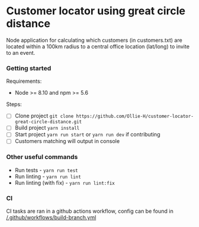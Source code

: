 # Customer locator using great circle distance
Node application for calculating which customers (in customers.txt) are located within a 100km radius to a central office location (lat/long) to invite to an event.

### Getting started

Requirements:
* Node >= 8.10 and npm >= 5.6

Steps:
* [ ] Clone project `git clone https://github.com/Ollie-H/customer-locator-great-circle-distance.git`
* [ ] Build project `yarn install`
* [ ] Start project `yarn run start` or `yarn run dev` if contributing
* [ ] Customers matching will output in console

### Other useful commands

* Run tests - `yarn run test`
* Run linting - `yarn run lint`
* Run linting (with fix) - `yarn run lint:fix`


### CI

CI tasks are ran in a github actions workflow, config can be found in [/.github/workflows/build-branch.yml](/.github/workflows/build-branch.yml)
